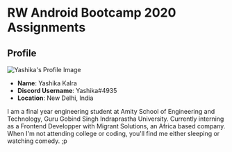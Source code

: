 # RW Android Bootcamp 2020 Assignments

## Profile

![Yashika's Profile Image](https://user-images.githubusercontent.com/39722898/83765438-cc3cd500-a698-11ea-826c-8a7278d6ac0c.jpg)

* **Name**: Yashika Kalra
* **Discord Username**: Yashika#4935
* **Location**: New Delhi, India

I am a final year engineering student at Amity School of Engineering and Technology, Guru Gobind Singh Indraprastha University. Currently interning as a Frontend Developper with Migrant Solutions, an Africa based company. When I'm not attending college or coding, you'll find me either sleeping or watching comedy. ;p
